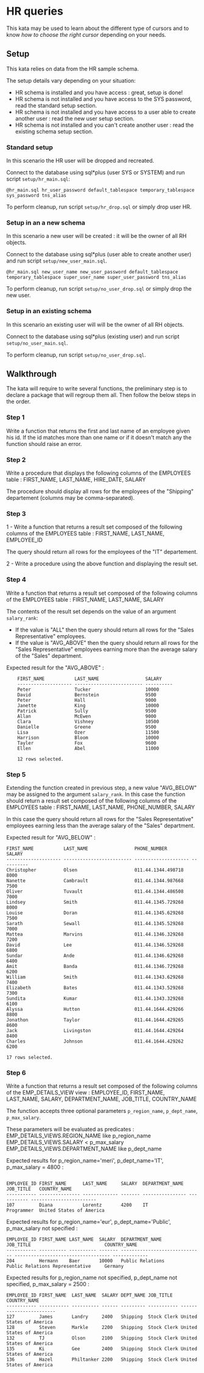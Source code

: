 # HR queries

This kata may be used to learn about the different type of cursors and to know *how to choose the right cursor* depending on your needs.

## Setup

This kata relies on data from the HR sample schema.

The setup details vary depending on your situation:

* HR schema is installed and you have access : great, setup is done!
* HR schema is not installed and you have access to the SYS password, read the standard setup section.
* HR schema is not installed and you have access to a user able to create another user : read the new user setup section.
* HR schema is not installed and you can't create another user : read the existing schema setup section.

### Standard setup

In this scenario the HR user will be dropped and recreated.

Connect to the database using sql*plus (user SYS or SYSTEM) and run script `setup/hr_main.sql`:

    @hr_main.sql hr_user_password default_tablespace temporary_tablespace sys_password tns_alias

To perform cleanup, run script `setup/hr_drop.sql` or simply drop user HR.

### Setup in an a new schema

In this scenario a new user will be created : it will be the owner of all RH objects.

Connect to the database using sql*plus (user able to create another user) and run script `setup/new_user_main.sql`.

    @hr_main.sql new_user_name new_user_password default_tablespace temporary_tablespace super_user_name super_user_password tns_alias

To perform cleanup, run script `setup/no_user_drop.sql` or simply drop the new user.

### Setup in an existing schema

In this scenario an existing user will will be the owner of all RH objects.

Connect to the database using sql*plus (existing user) and run script `setup/no_user_main.sql`.

To perform cleanup, run script `setup/no_user_drop.sql`.


## Walkthrough

The kata will require to write several functions, the preliminary step is to declare a package that will regroup them all. Then follow the below steps in the order.

### Step 1

Write a function that returns the first and last name of an employee given his id. If the id matches more than one name or if it doesn't match any the function should raise an error.

### Step 2

Write a procedure that displays the following columns of the EMPLOYEES table :
FIRST_NAME, LAST_NAME, HIRE_DATE, SALARY

The procedure should display all rows for the employees of the "Shipping" departement (columns may be comma-separated).

### Step 3

1 - Write a function that returns a result set composed of the following columns of the EMPLOYEES table :
FIRST_NAME, LAST_NAME, EMPLOYEE_ID

The query should return all rows for the employees of the "IT" departement.

2 - Write a procedure using the above function and displaying the result set.

### Step 4

Write a function that returns a result set composed of the following columns of the EMPLOYEES table :
FIRST_NAME, LAST_NAME, SALARY

The contents of the result set depends on the value of an argument `salary_rank`:

* If the value is "ALL" then the query should return all rows for the "Sales Representative" employees.
* If the value is "AVG_ABOVE" then the query should return all rows for the "Sales Representative" employees earning more than the average salary of the "Sales" department.

Expected result for the "AVG_ABOVE" :

````
    FIRST_NAME           LAST_NAME                 SALARY
    -------------------- ------------------------- ----------    
    Peter                Tucker                    10000
    David                Bernstein                 9500
    Peter                Hall                      9000
    Janette              King                      10000
    Patrick              Sully                     9500
    Allan                McEwen                    9000
    Clara                Vishney                   10500
    Danielle             Greene                    9500
    Lisa                 Ozer                      11500
    Harrison             Bloom                     10000
    Tayler               Fox                       9600
    Ellen                Abel                      11000

    12 rows selected.
````


### Step 5

Extending the function created in previous step, a new value "AVG_BELOW" may be assigned to the argument `salary_rank`. In this case the function should return a result set composed of the following columns of the EMPLOYEES table :
FIRST_NAME, LAST_NAME, PHONE_NUMBER, SALARY

In this case the query should return all rows for the "Sales Representative" employees earning less than the average salary of the "Sales" department.

Expected result for "AVG_BELOW" :

````
FIRST_NAME           LAST_NAME                 PHONE_NUMBER         SALARY
-------------------- ------------------------- -------------------- ----------
Christopher          Olsen                     011.44.1344.498718   8000
Nanette              Cambrault                 011.44.1344.987668   7500
Oliver               Tuvault                   011.44.1344.486508   7000
Lindsey              Smith                     011.44.1345.729268   8000
Louise               Doran                     011.44.1345.629268   7500
Sarath               Sewall                    011.44.1345.529268   7000
Mattea               Marvins                   011.44.1346.329268   7200
David                Lee                       011.44.1346.529268   6800
Sundar               Ande                      011.44.1346.629268   6400
Amit                 Banda                     011.44.1346.729268   6200
William              Smith                     011.44.1343.629268   7400
Elizabeth            Bates                     011.44.1343.529268   7300
Sundita              Kumar                     011.44.1343.329268   6100
Alyssa               Hutton                    011.44.1644.429266   8800
Jonathon             Taylor                    011.44.1644.429265   8600
Jack                 Livingston                011.44.1644.429264   8400
Charles              Johnson                   011.44.1644.429262   6200

17 rows selected.
````


### Step 6

Write a function that returns a result set composed of the following columns of the EMP_DETAILS_VIEW view :
EMPLOYEE_ID, FIRST_NAME, LAST_NAME, SALARY, DEPARTMENT_NAME, JOB_TITLE, COUNTRY_NAME

The function accepts three optional parameters `p_region_name`, `p_dept_name`, `p_max_salary`.

These parameters will be evaluated as predicates :
EMP_DETAILS_VIEWS.REGION_NAME like p_region_name
EMP_DETAILS_VIEWS.SALARY < p_max_salary
EMP_DETAILS_VIEWS.DEPARTMENT_NAME like p_dept_name


Expected results for p_region_name='meri', p_dept_name='IT', p_max_salary = 4800 :

````

EMPLOYEE_ID FIRST_NAME      LAST_NAME     SALARY  DEPARTMENT_NAME  JOB_TITLE   COUNTRY_NAME
----------- --------------- ------------- ------- ---------------- ----------- ------------------------
107         Diana           Lorentz       4200    IT               Programmer  United States of America
````


Expected results for p_region_name='eur', p_dept_name='Public', p_max_salary not specified :

````
EMPLOYEE_ID FIRST_NAME LAST_NAME  SALARY  DEPARTMENT_NAME                JOB_TITLE                           COUNTRY_NAME
----------- ---------- ---------- ------- ------------------------------ ----------------------------------- -------------
204         Hermann    Baer       10000   Public Relations               Public Relations Representative     Germany
````

Expected results for p_region_name not specified, p_dept_name not specified, p_max_salary = 2500 :

````
EMPLOYEE_ID FIRST_NAME  LAST_NAME  SALARY DEPT_NAME JOB_TITLE   COUNTRY_NAME
----------- ----------- ---------- ------ --------- ----------- ------------------------
127         James       Landry     2400   Shipping  Stock Clerk United States of America 
128         Steven      Markle     2200   Shipping  Stock Clerk United States of America 
132         TJ          Olson      2100   Shipping  Stock Clerk United States of America 
135         Ki          Gee        2400   Shipping  Stock Clerk United States of America 
136         Hazel       Philtanker 2200   Shipping  Stock Clerk United States of America 

````


